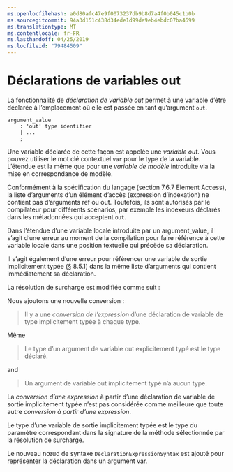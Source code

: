 ```yaml
---
ms.openlocfilehash: a0d80afc47e9f0073237db9b8d7a4f0b045c1b0b
ms.sourcegitcommit: 94a3d151c438d34ede1d99de9eb4ebdc07ba4699
ms.translationtype: MT
ms.contentlocale: fr-FR
ms.lasthandoff: 04/25/2019
ms.locfileid: "79484509"
---
```

# <a name="out-variable-declarations"></a>Déclarations de variables out

La fonctionnalité de *déclaration de variable out* permet à une variable d’être déclarée à l’emplacement où elle est passée en tant qu’argument `out`.

```antlr
argument_value
    : 'out' type identifier
    | ...
    ;
```

Une variable déclarée de cette façon est appelée une *variable out*. Vous pouvez utiliser le mot clé contextuel `var` pour le type de la variable. L’étendue est la même que pour une *variable de modèle* introduite via la mise en correspondance de modèle.

Conformément à la spécification du langage (section 7.6.7 Element Access), la liste d’arguments d’un élément d’accès (expression d’indexation) ne contient pas d’arguments ref ou out. Toutefois, ils sont autorisés par le compilateur pour différents scénarios, par exemple les indexeurs déclarés dans les métadonnées qui acceptent `out`.

Dans l’étendue d’une variable locale introduite par un argument_value, il s’agit d’une erreur au moment de la compilation pour faire référence à cette variable locale dans une position textuelle qui précède sa déclaration.

Il s’agit également d’une erreur pour référencer une variable de sortie implicitement typée (§ 8.5.1) dans la même liste d’arguments qui contient immédiatement sa déclaration.

La résolution de surcharge est modifiée comme suit :

Nous ajoutons une nouvelle conversion :

> Il y a une *conversion de l’expression* d’une déclaration de variable de type implicitement typée à chaque type.

Même

> Le type d’un argument de variable out explicitement typé est le type déclaré.

and

> Un argument de variable out implicitement typé n’a aucun type.

La *conversion d’une expression* à partir d’une déclaration de variable de sortie implicitement typée n’est pas considérée comme meilleure que toute autre *conversion à partir d’une expression*.

Le type d’une variable de sortie implicitement typée est le type du paramètre correspondant dans la signature de la méthode sélectionnée par la résolution de surcharge.

Le nouveau nœud de syntaxe `DeclarationExpressionSyntax` est ajouté pour représenter la déclaration dans un argument var.

